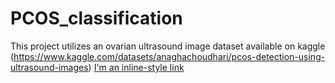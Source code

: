 # PCOS_classification
This project utilizes an ovarian ultrasound image dataset available on kaggle (https://www.kaggle.com/datasets/anaghachoudhari/pcos-detection-using-ultrasound-images) [I'm an inline-style link](https://www.google.com)
